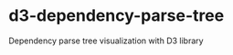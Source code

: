 d3-dependency-parse-tree
========================

Dependency parse tree visualization with D3 library
